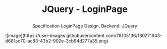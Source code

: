 # <p align="center">JQuery - LoginPage</p>
<p align="center">Specification LoginPage Design, Backend: JQuery</p>
![image](https://user-images.githubusercontent.com/78105136/180771943-d681ac70-ac83-43b2-902e-3cb94d277a35.png)
